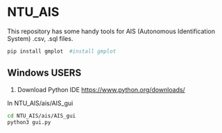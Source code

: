 # NTU_AIS
This repository has some handy tools for AIS (Autonomous Identification System) .csv, .sql files. 



 
```bash 
pip install gmplot  #install gmplot

```

## Windows USERS
1. Download Python IDE 
https://www.python.org/downloads/




In NTU_AIS/ais/AIS_gui  

```bash 
cd NTU_AIS/ais/AIS_gui
python3 gui.py
```
